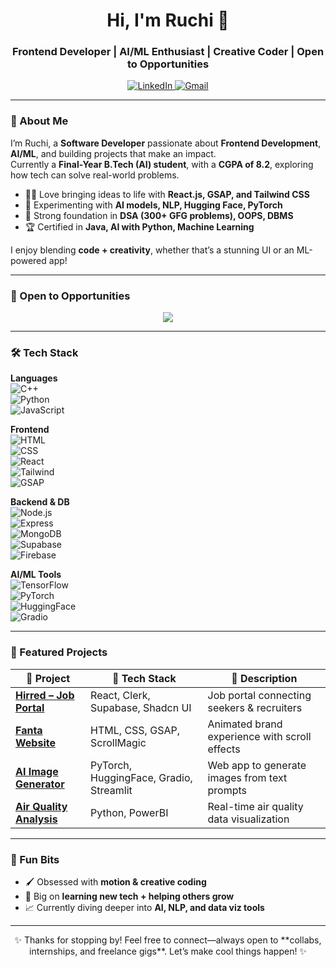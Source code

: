 <h1 align="center">Hi, I'm Ruchi 👋</h1>
<h3 align="center">Frontend Developer | AI/ML Enthusiast | Creative Coder | Open to Opportunities</h3>

<p align="center">
  <a href="https://www.linkedin.com/in/ruchi-302a5a21b/" target="_blank">
    <img alt="LinkedIn" src="https://img.shields.io/badge/LinkedIn-Connect-blue?style=for-the-badge&logo=linkedin&logoColor=white" />
  </a>
  <a href="mailto:ruchichaudhary.work@gmail.com">
    <img alt="Gmail" src="https://img.shields.io/badge/Email-Contact_Me-D14836?style=for-the-badge&logo=gmail&logoColor=white" />
  </a>
</p>

---

### 🌟 About Me

I’m Ruchi, a **Software Developer** passionate about **Frontend Development**, **AI/ML**, and building projects that make an impact.  
Currently a **Final-Year B.Tech (AI) student**, with a **CGPA of 8.2**, exploring how tech can solve real-world problems.

- 👩‍💻 Love bringing ideas to life with **React.js, GSAP, and Tailwind CSS**
- 🤖 Experimenting with **AI models, NLP, Hugging Face, PyTorch**
- 🧩 Strong foundation in **DSA (300+ GFG problems), OOPS, DBMS**
- 🏆 Certified in **Java, AI with Python, Machine Learning**

I enjoy blending **code + creativity**, whether that’s a stunning UI or an ML-powered app!

---

### 💼 Open to Opportunities

<p align="center">
  <img src="https://readme-typing-svg.herokuapp.com?font=Fira+Code&pause=1000&center=true&vCenter=true&width=500&lines=🚀+Actively+Seeking+Frontend/Fullstack+Roles!;🌱+Available+for+Internships+and+Freelance+Projects;👯+Let’s+Collaborate+and+Build!" />
</p>

---

### 🛠️ Tech Stack

**Languages**  
![C++](https://img.shields.io/badge/C++-00599C?style=flat&logo=cplusplus&logoColor=white)  
![Python](https://img.shields.io/badge/Python-3776AB?style=flat&logo=python&logoColor=white)  
![JavaScript](https://img.shields.io/badge/JavaScript-F7DF1E?style=flat&logo=javascript&logoColor=black)

**Frontend**  
![HTML](https://img.shields.io/badge/HTML5-E34F26?style=flat&logo=html5&logoColor=white)  
![CSS](https://img.shields.io/badge/CSS3-1572B6?style=flat&logo=css3&logoColor=white)  
![React](https://img.shields.io/badge/React-20232A?style=flat&logo=react&logoColor=61DAFB)  
![Tailwind](https://img.shields.io/badge/Tailwind_CSS-38B2AC?style=flat&logo=tailwind-css&logoColor=white)  
![GSAP](https://img.shields.io/badge/GSAP-88CE02?style=flat&logo=greensock&logoColor=white)

**Backend & DB**  
![Node.js](https://img.shields.io/badge/Node.js-339933?style=flat&logo=nodedotjs&logoColor=white)  
![Express](https://img.shields.io/badge/Express.js-000000?style=flat&logo=express&logoColor=white)  
![MongoDB](https://img.shields.io/badge/MongoDB-4EA94B?style=flat&logo=mongodb&logoColor=white)  
![Supabase](https://img.shields.io/badge/Supabase-3ECF8E?style=flat&logo=supabase&logoColor=white)  
![Firebase](https://img.shields.io/badge/Firebase-FFCA28?style=flat&logo=firebase&logoColor=black)

**AI/ML Tools**  
![TensorFlow](https://img.shields.io/badge/TensorFlow-FF6F00?style=flat&logo=tensorflow&logoColor=white)  
![PyTorch](https://img.shields.io/badge/PyTorch-EE4C2C?style=flat&logo=pytorch&logoColor=white)  
![HuggingFace](https://img.shields.io/badge/Hugging_Face-F9A03C?style=flat&logo=huggingface&logoColor=black)  
![Gradio](https://img.shields.io/badge/Gradio-FF4A4A?style=flat&logo=gradio&logoColor=white)

---

### 🚀 Featured Projects

| 🧩 Project | 🔧 Tech Stack | 🌟 Description |
|-----------|----------------|----------------|
| [**Hirred – Job Portal**](https://pro-hire.vercel.app/) | React, Clerk, Supabase, Shadcn UI | Job portal connecting seekers & recruiters |
| [**Fanta Website**](https://fantaweb.netlify.app/) | HTML, CSS, GSAP, ScrollMagic | Animated brand experience with scroll effects |
| [**AI Image Generator**](https://github.com/Ruchi2002/Text-to-Image) | PyTorch, HuggingFace, Gradio, Streamlit | Web app to generate images from text prompts |
| [**Air Quality Analysis**](https://github.com/Ruchi2002/Air-Quality-Analysis) | Python, PowerBI | Real-time air quality data visualization |

---

### 🎨 Fun Bits

- 🖌️ Obsessed with **motion & creative coding**
- 🧠 Big on **learning new tech + helping others grow**
- 📈 Currently diving deeper into **AI, NLP, and data viz tools**

---

<div align="center">
✨ Thanks for stopping by! Feel free to connect—always open to **collabs, internships, and freelance gigs**. Let’s make cool things happen! ✨
</div>
